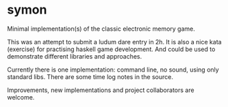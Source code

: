 # symon

Minimal implementation(s) of the classic electronic memory game.

This was an attempt to submit a ludum dare entry in 2h.
It is also a nice kata (exercise) for practising haskell game development.
And could be used to demonstrate different libraries and approaches.

Currently there is one implementation: command line, no sound, using only standard libs.
There are some time log notes in the source.

Improvements, new implementations and project collaborators are welcome.
